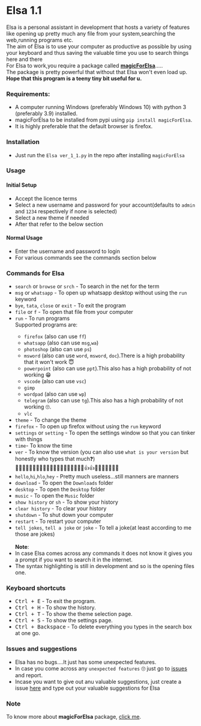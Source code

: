 # Elsa 1.1
Elsa is a personal assistant in development that hosts a variety of features like opening up pretty much any file from your system,searching the web,running programs etc.
<br>
The aim of Elsa is to use your computer as productive as possible by using your keyboard and thus saving the valuable time you use to search things here and there
<br>
For Elsa to work,you require a package called <b><u>magicForElsa</b></u>.....
<br>
The package is pretty powerful that without that Elsa won't even load up.
<br>
<b>Hope that this program is a teeny tiny bit useful for u.</b>

### Requirements:
- A computer running Windows (preferably Windows 10) with python 3 (preferably 3.9) installed.
- magicForElsa to be installed from pypi using `pip install magicForElsa`.
- It is highly preferable that the default browser is firefox.

### Installation
-   Just run the `Elsa ver_1_1.py` in  the repo after installing `magicForElsa`
### Usage
#### Initial Setup
- Accept the licence terms
- Select a new username and password for your account(defaults to `admin` and `1234` respectively if none is selected)
- Select a new theme if needed
- After that refer to the below section
#### Normal Usage
- Enter the username and password to login
- For various commands see the commands section below

### Commands for Elsa
- `search` or `browse` or `srch` <term to search> - To search in the net for the term
- `msg` or `whatsapp` - To open up whatsapp desktop without using the `run` keyword
- `bye`, `tata`, `close` or `exit` - To exit the program
- `file` or `f` <filename> - To open that file from your computer
- `run` <program name> - To run  programs  
  Supported programs are:
     - `firefox` (also can use `ff`)
     - `whatsapp` (also can use `msg`,`wa`)
     - `photoshop` (also can use `ps`)
     - `msword` (also can use `word`, `msword`, `doc`).There is a high probability that it won't work 😇
     - `powerpoint` (also can use `ppt`).This also has  a high probability of not working 😁
     - `vscode` (also can use `vsc`)
     - `gimp` 
     - `wordpad` (also can use `wp`)
     - `telegram` (also can use `tg`).This also has  a high probability of not working 🙄.
     - `vlc`
- `theme` - To change the theme
- `firefox` - To open up firefox without using the `run` keyword
- `settings` or `setting` - To open the settings window so that you can tinker with things
- `time`- To know the time
- `ver` - To know the version (you can also use `what is your version` but honestly who types that much❓)  
  🐁🦛🐩🐩🐲🐻🦊🐱‍👤😱🥵🥶🤬🥳😈👺🦠😤😂😄👍👍😀🎂🙏🔥👏🙄😕
- `hello`,`hi`,`hlo`,`hey` - Pretty much useless...still manners are manners
- `download` - To open the `Downloads` folder
- `desktop` - To open the `Desktop` folder
- `music` - To open the `Music` folder
- `show history` or `sh` - To show your history
- `clear history` - To clear your history
- `shutdown` - To shut down your computer
- `restart` - To restart your computer
- `tell jokes`, `tell a joke` or  `joke` - To tell a joke(at least according to me those are jokes)<br><br>
<b>Note</b>:
- In case Elsa comes across any commands it does not know it gives you a prompt if you want to search it in the internet.
- The syntax highlighting is still in development and so is the opening  files one. 

### Keyboard shortcuts
- <kbd>Ctrl + E</kbd> - To exit the program.
- <kbd>Ctrl + H</kbd> - To show the history.
- <kbd>Ctrl + T</kbd> - To show the theme selection page.
- <kbd>Ctrl + S</kbd> - To show the settings page.
- <kbd>Ctrl + Backspace</kbd> - To delete everything you types in the search box at one go.

### Issues and suggestions
- Elsa has no bugs....It just has some unexpected features.<br>
- In case you come across any `unexpected features` 🙄 just go to [issues](https://github.com/georgerahul24/Viraver1.1/issues)  and report.
- Incase you want to give out anu valuable suggestions, just create a issue [here](https://github.com/georgerahul24/Viraver1.1/issues) and type out your valuable suggestions for Elsa
 
### Note
To know more about <b>magicForElsa</b> package,  [click me](https://github.com/georgerahul24/MagicForElsa).

